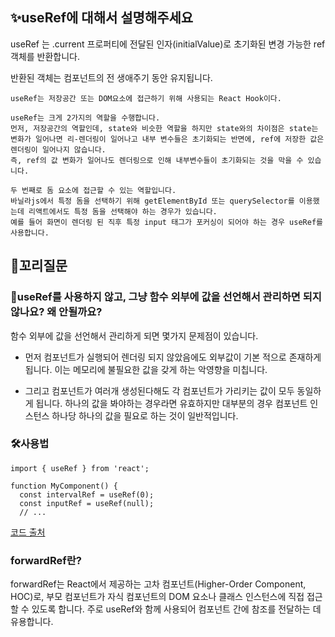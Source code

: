 ## ✨useRef에 대해서 설명해주세요

useRef 는 .current 프로퍼티에 전달된 인자(initialValue)로 초기화된 변경 가능한 ref 객체를 반환합니다.

반환된 객체는 컴포넌트의 전 생애주기 동안 유지됩니다.

```
useRef는 저장공간 또는 DOM요소에 접근하기 위해 사용되는 React Hook이다.

useRef는 크게 2가지의 역할을 수행합니다.
먼저, 저장공간의 역할인데, state와 비슷한 역할을 하지만 state와의 차이점은 state는 변화가 일어나면 리-렌더링이 일어나고 내부 변수들은 초기화되는 반면에, ref에 저장한 값은 렌더링이 일어나지 않습니다.
즉, ref의 값 변화가 일어나도 렌더링으로 인해 내부변수들이 초기화되는 것을 막을 수 있습니다.

두 번째로 돔 요소에 접근할 수 있는 역할입니다.
바닐라js에서 특정 돔을 선택하기 위해 getElementById 또는 querySelector를 이용했는데 리액트에서도 특정 돔을 선택해야 하는 경우가 있습니다.
예를 들어 화면이 렌더링 된 직후 특정 input 태그가 포커싱이 되어야 하는 경우 useRef를 사용합니다.
```

## 🔁꼬리질문

### 🤔useRef를 사용하지 않고, 그냥 함수 외부에 값을 선언해서 관리하면 되지 않나요? 왜 안될까요?

함수 외부에 값을 선언해서 관리하게 되면 몇가지 문제점이 있습니다.

- 먼저 컴포넌트가 실행되어 렌더링 되지 않았음에도 외부값이 기본 적으로 존재하게 됩니다.
  이는 메모리에 불필요한 값을 갖게 하는 악영향을 미칩니다.

- 그리고 컴포넌트가 여러개 생성된다해도 각 컴포넌트가 가리키는 값이 모두 동일하게 됩니다.
  하나의 값을 봐야하는 경우라면 유효하지만 대부분의 경우 컴포넌트 인스턴스 하나당 하나의 값을 필요로 하는 것이 일반적입니다.

### 🛠️사용법

```
import { useRef } from 'react';

function MyComponent() {
  const intervalRef = useRef(0);
  const inputRef = useRef(null);
  // ...
```

[코드 출처](https://react-ko.dev/reference/react/useLayoutEffect)

### forwardRef란?

forwardRef는 React에서 제공하는 고차 컴포넌트(Higher-Order Component, HOC)로, 부모 컴포넌트가 자식 컴포넌트의 DOM 요소나 클래스 인스턴스에 직접 접근할 수 있도록 합니다.
주로 useRef와 함께 사용되어 컴포넌트 간에 참조를 전달하는 데 유용합니다.
